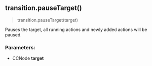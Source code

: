 
## transition.pauseTarget()

> transition.pauseTarget(target)

Pauses the target, all running actions and newly added actions will be paused.

### Parameters:

-   CCNode **target**
